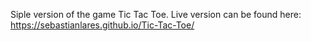 Siple version of the game Tic Tac Toe.
Live version can be found here: https://sebastianlares.github.io/Tic-Tac-Toe/